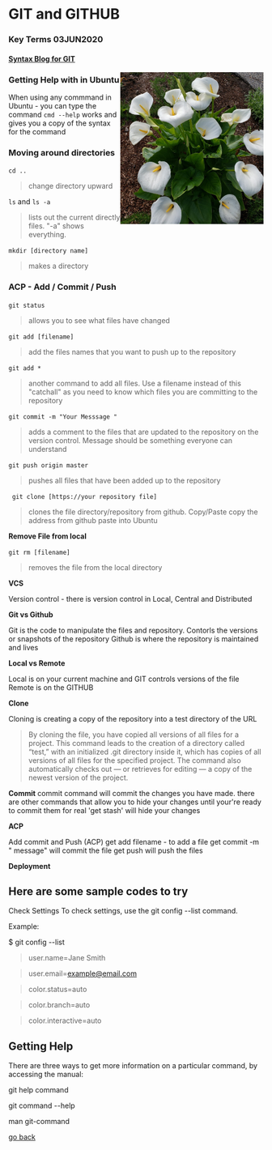 # GIT and GITHUB

### Key Terms 03JUN2020 

#### [Syntax Blog for GIT](https://blog.udemy.com/git-tutorial-a-comprehensive-guide/#7_3)

<img src ="images/lillies.jpg" height="300px" align = "right">

### Getting Help with in Ubuntu
When using any commmand in Ubuntu - you can type the command `cmd --help` works and gives you a copy of the syntax for the command

### **Moving around directories**

`cd ..` 
> change directory upward

`ls` and `ls -a`
> lists out the current directly files. "-a" shows everything.

`mkdir [directory name]`
> makes a directory




### **ACP - Add / Commit / Push**

`git status ` 
> allows you to see what files have changed


`git add [filename] ` 
> add the files names that you want to push up to the repository  

`git add *`
> another command to add all files. Use a filename instead of this "catchall" as you need to know which files you are committing to the repository

`git commit -m "Your Messsage " ` 
 >adds a comment to the files that are updated to the repository on the version control. Message should be something everyone can understand

`git push origin master`
> pushes all files that have been added up to the repository


` git clone [https://your repository file]`
> clones the file directory/repository from github. Copy/Paste
> copy the address from github
> paste into Ubuntu

**Remove File from local**

`git rm [filename]`
> removes the file from the local directory






**VCS**

Version control - there is version control in Local, Central and Distributed

**Git vs Github**

Git is the code to manipulate the files and repository. Contorls the versions or snapshots of the repository
Github is where the repository is maintained and lives

**Local vs Remote**

Local is on your current machine and GIT controls versions of the file
Remote is on the GITHUB

**Clone**

Cloning is creating a copy of the repository into a test directory of the URL
> By cloning the file, you have copied all versions of all files for a project. This command leads to the creation of a directory called “test,” with an initialized .git directory inside it, which has copies of all versions of all files for the specified project. The command also automatically checks out — or retrieves for editing — a copy of the newest version of the project.


**Commit**
commit command will commit the changes you have made.  there are other commands that allow you to hide your changes until your're ready to commit them for real  'get stash' will hide your changes

**ACP**

Add commit and Push (ACP)
get add filename - to add a file
get commit -m " message"  will commit the file
get push will push the files




**Deployment**


## **Here are some sample codes to try**
Check Settings
To check settings, use the git config --list command.

Example:

$ git config --list

>user.name=Jane Smith

>user.email=example@email.com

>color.status=auto

>color.branch=auto

>color.interactive=auto



## Getting Help
There are three ways to get more information on a particular command, by accessing the manual:

git help command

git command --help

man git-command


[go back](README.md)


